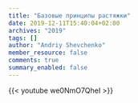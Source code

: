 ```yaml
---
title: "Базовые принципы растяжки"
date: 2019-12-11T15:40:04+02:00
archives: "2019"
tags: []
author: "Andriy Shevchenko"
member_resource: false
comments: true
summary_enabled: false
---
```


{{< youtube we0NmO7QheI >}}